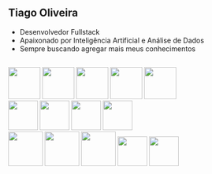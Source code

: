 ## Tiago Oliveira 

- Desenvolvedor Fullstack
- Apaixonado por Inteligência Artificial e Análise de Dados
- Sempre buscando agregar mais meus conhecimentos

##
  
<div style="display: inline">
<img width="65" height="65" src="https://cdn.jsdelivr.net/gh/devicons/devicon@latest/icons/python/python-original.svg" />
<img widht="65" height="65" src="https://cdn.jsdelivr.net/gh/devicons/devicon@latest/icons/fastapi/fastapi-original.svg" />
<img widht="65" height="65" src="https://cdn.jsdelivr.net/gh/devicons/devicon@latest/icons/flask/flask-original.svg" />
<img widht="65" height="65" src="https://cdn.jsdelivr.net/gh/devicons/devicon@latest/icons/c/c-original.svg" />
<img widht="65" height="65" src="https://cdn.jsdelivr.net/gh/devicons/devicon@latest/icons/java/java-original-wordmark.svg" />
</div>
<br/>

<div style="display: inline">
<img widht="60" height="60" src="https://cdn.jsdelivr.net/gh/devicons/devicon@latest/icons/html5/html5-original.svg" />
<img widht="60" height="60" src="https://cdn.jsdelivr.net/gh/devicons/devicon@latest/icons/css3/css3-original.svg" />
<img widht="60" height="60" src="https://cdn.jsdelivr.net/gh/devicons/devicon@latest/icons/javascript/javascript-original.svg" />
<img widht="60" height="60" src="https://cdn.jsdelivr.net/gh/devicons/devicon@latest/icons/react/react-original-wordmark.svg" />
</div>
<br/>

<div style="display: inline">
<img widht="70" height="70" src="https://cdn.jsdelivr.net/gh/devicons/devicon@latest/icons/docker/docker-original-wordmark.svg" />
<img widht="70" height="70" src="https://cdn.jsdelivr.net/gh/devicons/devicon@latest/icons/kubernetes/kubernetes-original-wordmark.svg" />
<img widht="70" height="70" src="https://cdn.jsdelivr.net/gh/devicons/devicon@latest/icons/linux/linux-original.svg" />
<img widht="60" height="60" src="https://cdn.jsdelivr.net/gh/devicons/devicon@latest/icons/git/git-original.svg" />
<img widht="60" height="60" src="https://cdn.jsdelivr.net/gh/devicons/devicon@latest/icons/githubactions/githubactions-plain.svg" />
</div>
<br/>
  
          
  

          
 
          
          






















